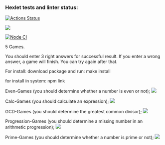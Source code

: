### Hexlet tests and linter status:

[![Actions Status](https://github.com/EvgeniyOl/frontend-project-lvl1/workflows/hexlet-check/badge.svg)](https://github.com/EvgeniyOl/frontend-project-lvl1/actions)

<a href="https://codeclimate.com/github/EvgeniyOl/frontend-project-lvl1/maintainability"><img src="https://api.codeclimate.com/v1/badges/cae8015f47ac8243c814/maintainability" /></a>

[![Node CI](https://github.com/EvgeniyOl/frontend-project-lvl1/actions/workflows/nodejs.yml/badge.svg)](https://github.com/EvgeniyOl/frontend-project-lvl1/actions/workflows/nodejs.yml)

5 Games.

You should enter 3 right answers for successful result. If you enter a wrong answer, a game will finish. You can try again after that.

For install: download package and run: make install

for install in system: npm link

Even-Games (you should determine whether a number is even or not);
<a href="https://asciinema.org/a/bIOOO14r3BinVJWL4zVPQLiVp" target="_blank"><img src="https://asciinema.org/a/bIOOO14r3BinVJWL4zVPQLiVp.svg" /></a>

Calc-Games (you should calculate an expression);
<a href="https://asciinema.org/a/GMKy5nPYEBcChEvtSkumZsysu" target="_blank"><img src="https://asciinema.org/a/GMKy5nPYEBcChEvtSkumZsysu.svg" /></a>

GCD-Games (you should determine the greatest common divisor);
<a href="https://asciinema.org/a/i8EWq7e4Hrg5rUi74OA6AZLwg" target="_blank"><img src="https://asciinema.org/a/i8EWq7e4Hrg5rUi74OA6AZLwg.svg" /></a>

Progression-Games (you should determine a missing number in an arithmetic progression);
<a href="https://asciinema.org/a/MCYGtaQsaOIsRSbR8XSp4oynD" target="_blank"><img src="https://asciinema.org/a/MCYGtaQsaOIsRSbR8XSp4oynD.svg" /></a>

Prime-Games (you should determine whether a number is prime or not);
<a href="https://asciinema.org/a/MlSBYgZ5mPsKAYQCcsrLb9Fk9" target="_blank"><img src="https://asciinema.org/a/MlSBYgZ5mPsKAYQCcsrLb9Fk9.svg" /></a>
